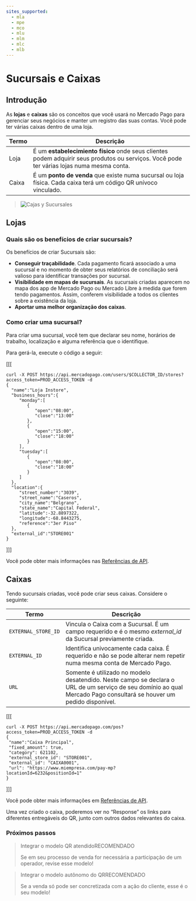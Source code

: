 ```yaml
---
sites_supported:
  - mla
  - mpe
  - mco
  - mlu
  - mlm
  - mlc
  - mlb
---
```


# Sucursais e Caixas

## Introdução

As **lojas** e **caixas** são os conceitos que você usará no Mercado Pago para gerenciar seus negócios e manter um registro das suas contas. Você pode ter várias caixas dentro de uma loja.

| Termo       |  Descrição                                                 |
| ------------- | ------------------------------------------------------------ |
| Loja      | É um **estabelecimiento físico** onde seus clientes podem adquirir seus produtos ou serviços. Você pode ter várias lojas numa mesma conta.  |
| Caixa           | É um **ponto de venda** que existe numa sucursal ou loja física. Cada caixa terá um código QR unívoco vinculado.  |

> ![Cajas y Sucursales](/images/stores_pos.ept.png) 



## Lojas

### Quais são os benefícios de criar sucursais?

Os benefícios de criar Sucursais são:

- **Conseguir traçabilidade**. Cada pagamento ficará associado a uma sucursal e no momento de obter seus relatórios de conciliação será valioso para identificar transações por sucursal. 
- **Visibilidade em mapas de sucursais**.  As sucursais criadas aparecem no mapa dos app de Mercado Pago ou Mercado Libre à medida que forem tendo pagamentos. Assim, conferem visibilidade a todos os clientes sobre a existência da loja. 
- **Aportar uma melhor organização dos caixas**. 

### Como criar uma sucursal?

Para criar uma sucursal, você tem que declarar seu nome, horários de trabalho, localização e alguma referência que o identifique. 

Para gerá-la, execute o código a seguir: 

[[[
 ```curl
curl -X POST https://api.mercadopago.com/users/$COLLECTOR_ID/stores?access_token=PROD_ACCESS_TOKEN -d
{  
   "name":"Loja Instore",
   "business_hours":{  
      "monday":[  
         {  
            "open":"08:00",
            "close":"13:00"
         },
         {  
            "open":"15:00",
            "close":"18:00"
         }
      ],
      "tuesday":[  
         {  
            "open":"08:00",
            "close":"18:00"
         }
      ]   
   },
   "location":{  
      "street_number":"3039",
      "street_name":"Caseros",
      "city_name":"Belgrano",
      "state_name":"Capital Federal",
      "latitude":-32.8897322,
      "longitude":-68.8443275,
      "reference":"3er Piso"
   },
   "external_id":"STORE001"
}
```
]]]

Você pode obter mais informações nas [Referências de API](https://www.mercadopago.com.br/developers/pt/reference/stores/_users_user_id_stores/post/).


## Caixas

Tendo sucursais criadas, você pode criar seus caixas. Considere o seguinte: 

| Termo       |  Descrição                                                 |
| ------------- | ------------------------------------------------------------ |
| `EXTERNAL_STORE_ID`     | Vincula o Caixa com a Sucursal. É um campo requerido e é o mesmo *external_id* da Sucursal previamente criada. |
| `EXTERNAL_ID`           | Identifica univocamente cada caixa. É requerido e não se pode alterar nem repetir numa mesma conta de Mercado Pago. |
| `URL`           | Somente é utilizado no modelo desatendido. Neste campo se declara o URL de um serviço de seu domínio ao qual  Mercado Pago consultará se houver um pedido disponível.  |

[[[
 ```curl
curl -X POST https://api.mercadopago.com/pos?access_token=PROD_ACCESS_TOKEN -d     
{
  "name":"Caixa Principal", 
  "fixed_amount": true,
  "category": 621102,
  "external_store_id": "STORE001",
  "external_id": "CAIXA0001",
  "url": "https://www.miempresa.com/pay-mp?locationId=6232&positionId=1"
}
```
]]]

Você pode obter mais informações em [Referências de API](https://www.mercadopago.com.br/developers/pt/reference/pos/_pos/post/).

Uma vez criado o caixa, poderemos ver no “Response” os links para diferentes entregáveis do QR, junto com outros dados relevantes do caixa. 



### Próximos passos

<div>
<a href="https://www.mercadopago.com.br/developers/pt/guides/qr-code/qr-attended/qr-attended-part-a/" style="text-decoration:none;color:inherit">       
<blockquote class="next-step-card next-step-card-left">
<p class="card-note-title">Integrar o modelo QR atendido<span class="card-status-tag card-status-tag-recommended">RECOMENDADO</span></p>
 <p>Se em seu processo de venda for necessária a participação de um operador, revise esse modelo!</p>
</blockquote>
</a>    
<a href="https://www.mercadopago.com.br/developers/pt/guides/qr-code/qr-unattended/qr-unattended-part-a/" style="text-decoration:none;color:inherit">
<blockquote class="next-step-card next-step-card-right">
<p class="card-note-title">Integrar o modelo autônomo do QR<span class="card-status-tag card-status-tag-recommended">RECOMENDADO</span></p>
 <p>Se a venda só pode ser concretizada com a ação do cliente, esse é o seu modelo!</p>
</blockquote>
</a>
</div>
<br/>
<br/>
<br/>
<br/>
<br/>
<br/>
<br/>